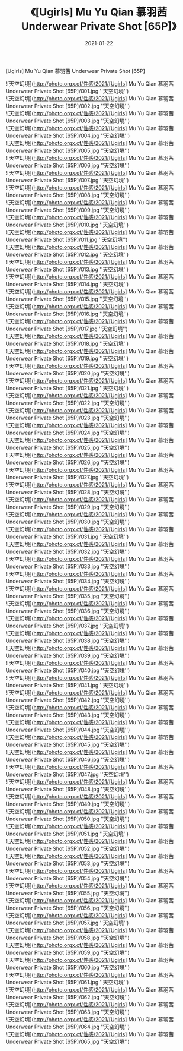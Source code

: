 ﻿---
layout: post
title:  《[Ugirls] Mu Yu Qian 慕羽茜 Underwear Private Shot [65P]》
date:   2021-01-22
img: http://photo.orgx.cf/性感/2021/[Ugirls] Mu Yu Qian 慕羽茜 Underwear Private Shot [65P]/000.jpg
categories: [美女, 性感, 泳衣]
---

[Ugirls] Mu Yu Qian 慕羽茜 Underwear Private Shot [65P]



![天空幻境](http://photo.orgx.cf/性感/2021/[Ugirls] Mu Yu Qian 慕羽茜 Underwear Private Shot [65P]/001.jpg ''天空幻境'') <br>
![天空幻境](http://photo.orgx.cf/性感/2021/[Ugirls] Mu Yu Qian 慕羽茜 Underwear Private Shot [65P]/002.jpg ''天空幻境'') <br>
![天空幻境](http://photo.orgx.cf/性感/2021/[Ugirls] Mu Yu Qian 慕羽茜 Underwear Private Shot [65P]/003.jpg ''天空幻境'') <br>
![天空幻境](http://photo.orgx.cf/性感/2021/[Ugirls] Mu Yu Qian 慕羽茜 Underwear Private Shot [65P]/004.jpg ''天空幻境'') <br>
![天空幻境](http://photo.orgx.cf/性感/2021/[Ugirls] Mu Yu Qian 慕羽茜 Underwear Private Shot [65P]/005.jpg ''天空幻境'') <br>
![天空幻境](http://photo.orgx.cf/性感/2021/[Ugirls] Mu Yu Qian 慕羽茜 Underwear Private Shot [65P]/006.jpg ''天空幻境'') <br>
![天空幻境](http://photo.orgx.cf/性感/2021/[Ugirls] Mu Yu Qian 慕羽茜 Underwear Private Shot [65P]/007.jpg ''天空幻境'') <br>
![天空幻境](http://photo.orgx.cf/性感/2021/[Ugirls] Mu Yu Qian 慕羽茜 Underwear Private Shot [65P]/008.jpg ''天空幻境'') <br>
![天空幻境](http://photo.orgx.cf/性感/2021/[Ugirls] Mu Yu Qian 慕羽茜 Underwear Private Shot [65P]/009.jpg ''天空幻境'') <br>
![天空幻境](http://photo.orgx.cf/性感/2021/[Ugirls] Mu Yu Qian 慕羽茜 Underwear Private Shot [65P]/010.jpg ''天空幻境'') <br>
![天空幻境](http://photo.orgx.cf/性感/2021/[Ugirls] Mu Yu Qian 慕羽茜 Underwear Private Shot [65P]/011.jpg ''天空幻境'') <br>
![天空幻境](http://photo.orgx.cf/性感/2021/[Ugirls] Mu Yu Qian 慕羽茜 Underwear Private Shot [65P]/012.jpg ''天空幻境'') <br>
![天空幻境](http://photo.orgx.cf/性感/2021/[Ugirls] Mu Yu Qian 慕羽茜 Underwear Private Shot [65P]/013.jpg ''天空幻境'') <br>
![天空幻境](http://photo.orgx.cf/性感/2021/[Ugirls] Mu Yu Qian 慕羽茜 Underwear Private Shot [65P]/014.jpg ''天空幻境'') <br>
![天空幻境](http://photo.orgx.cf/性感/2021/[Ugirls] Mu Yu Qian 慕羽茜 Underwear Private Shot [65P]/015.jpg ''天空幻境'') <br>
![天空幻境](http://photo.orgx.cf/性感/2021/[Ugirls] Mu Yu Qian 慕羽茜 Underwear Private Shot [65P]/016.jpg ''天空幻境'') <br>
![天空幻境](http://photo.orgx.cf/性感/2021/[Ugirls] Mu Yu Qian 慕羽茜 Underwear Private Shot [65P]/017.jpg ''天空幻境'') <br>
![天空幻境](http://photo.orgx.cf/性感/2021/[Ugirls] Mu Yu Qian 慕羽茜 Underwear Private Shot [65P]/018.jpg ''天空幻境'') <br>
![天空幻境](http://photo.orgx.cf/性感/2021/[Ugirls] Mu Yu Qian 慕羽茜 Underwear Private Shot [65P]/019.jpg ''天空幻境'') <br>
![天空幻境](http://photo.orgx.cf/性感/2021/[Ugirls] Mu Yu Qian 慕羽茜 Underwear Private Shot [65P]/020.jpg ''天空幻境'') <br>
![天空幻境](http://photo.orgx.cf/性感/2021/[Ugirls] Mu Yu Qian 慕羽茜 Underwear Private Shot [65P]/021.jpg ''天空幻境'') <br>
![天空幻境](http://photo.orgx.cf/性感/2021/[Ugirls] Mu Yu Qian 慕羽茜 Underwear Private Shot [65P]/022.jpg ''天空幻境'') <br>
![天空幻境](http://photo.orgx.cf/性感/2021/[Ugirls] Mu Yu Qian 慕羽茜 Underwear Private Shot [65P]/023.jpg ''天空幻境'') <br>
![天空幻境](http://photo.orgx.cf/性感/2021/[Ugirls] Mu Yu Qian 慕羽茜 Underwear Private Shot [65P]/024.jpg ''天空幻境'') <br>
![天空幻境](http://photo.orgx.cf/性感/2021/[Ugirls] Mu Yu Qian 慕羽茜 Underwear Private Shot [65P]/025.jpg ''天空幻境'') <br>
![天空幻境](http://photo.orgx.cf/性感/2021/[Ugirls] Mu Yu Qian 慕羽茜 Underwear Private Shot [65P]/026.jpg ''天空幻境'') <br>
![天空幻境](http://photo.orgx.cf/性感/2021/[Ugirls] Mu Yu Qian 慕羽茜 Underwear Private Shot [65P]/027.jpg ''天空幻境'') <br>
![天空幻境](http://photo.orgx.cf/性感/2021/[Ugirls] Mu Yu Qian 慕羽茜 Underwear Private Shot [65P]/028.jpg ''天空幻境'') <br>
![天空幻境](http://photo.orgx.cf/性感/2021/[Ugirls] Mu Yu Qian 慕羽茜 Underwear Private Shot [65P]/029.jpg ''天空幻境'') <br>
![天空幻境](http://photo.orgx.cf/性感/2021/[Ugirls] Mu Yu Qian 慕羽茜 Underwear Private Shot [65P]/030.jpg ''天空幻境'') <br>
![天空幻境](http://photo.orgx.cf/性感/2021/[Ugirls] Mu Yu Qian 慕羽茜 Underwear Private Shot [65P]/031.jpg ''天空幻境'') <br>
![天空幻境](http://photo.orgx.cf/性感/2021/[Ugirls] Mu Yu Qian 慕羽茜 Underwear Private Shot [65P]/032.jpg ''天空幻境'') <br>
![天空幻境](http://photo.orgx.cf/性感/2021/[Ugirls] Mu Yu Qian 慕羽茜 Underwear Private Shot [65P]/033.jpg ''天空幻境'') <br>
![天空幻境](http://photo.orgx.cf/性感/2021/[Ugirls] Mu Yu Qian 慕羽茜 Underwear Private Shot [65P]/034.jpg ''天空幻境'') <br>
![天空幻境](http://photo.orgx.cf/性感/2021/[Ugirls] Mu Yu Qian 慕羽茜 Underwear Private Shot [65P]/035.jpg ''天空幻境'') <br>
![天空幻境](http://photo.orgx.cf/性感/2021/[Ugirls] Mu Yu Qian 慕羽茜 Underwear Private Shot [65P]/036.jpg ''天空幻境'') <br>
![天空幻境](http://photo.orgx.cf/性感/2021/[Ugirls] Mu Yu Qian 慕羽茜 Underwear Private Shot [65P]/037.jpg ''天空幻境'') <br>
![天空幻境](http://photo.orgx.cf/性感/2021/[Ugirls] Mu Yu Qian 慕羽茜 Underwear Private Shot [65P]/038.jpg ''天空幻境'') <br>
![天空幻境](http://photo.orgx.cf/性感/2021/[Ugirls] Mu Yu Qian 慕羽茜 Underwear Private Shot [65P]/039.jpg ''天空幻境'') <br>
![天空幻境](http://photo.orgx.cf/性感/2021/[Ugirls] Mu Yu Qian 慕羽茜 Underwear Private Shot [65P]/040.jpg ''天空幻境'') <br>
![天空幻境](http://photo.orgx.cf/性感/2021/[Ugirls] Mu Yu Qian 慕羽茜 Underwear Private Shot [65P]/041.jpg ''天空幻境'') <br>
![天空幻境](http://photo.orgx.cf/性感/2021/[Ugirls] Mu Yu Qian 慕羽茜 Underwear Private Shot [65P]/042.jpg ''天空幻境'') <br>
![天空幻境](http://photo.orgx.cf/性感/2021/[Ugirls] Mu Yu Qian 慕羽茜 Underwear Private Shot [65P]/043.jpg ''天空幻境'') <br>
![天空幻境](http://photo.orgx.cf/性感/2021/[Ugirls] Mu Yu Qian 慕羽茜 Underwear Private Shot [65P]/044.jpg ''天空幻境'') <br>
![天空幻境](http://photo.orgx.cf/性感/2021/[Ugirls] Mu Yu Qian 慕羽茜 Underwear Private Shot [65P]/045.jpg ''天空幻境'') <br>
![天空幻境](http://photo.orgx.cf/性感/2021/[Ugirls] Mu Yu Qian 慕羽茜 Underwear Private Shot [65P]/046.jpg ''天空幻境'') <br>
![天空幻境](http://photo.orgx.cf/性感/2021/[Ugirls] Mu Yu Qian 慕羽茜 Underwear Private Shot [65P]/047.jpg ''天空幻境'') <br>
![天空幻境](http://photo.orgx.cf/性感/2021/[Ugirls] Mu Yu Qian 慕羽茜 Underwear Private Shot [65P]/048.jpg ''天空幻境'') <br>
![天空幻境](http://photo.orgx.cf/性感/2021/[Ugirls] Mu Yu Qian 慕羽茜 Underwear Private Shot [65P]/049.jpg ''天空幻境'') <br>
![天空幻境](http://photo.orgx.cf/性感/2021/[Ugirls] Mu Yu Qian 慕羽茜 Underwear Private Shot [65P]/050.jpg ''天空幻境'') <br>
![天空幻境](http://photo.orgx.cf/性感/2021/[Ugirls] Mu Yu Qian 慕羽茜 Underwear Private Shot [65P]/051.jpg ''天空幻境'') <br>
![天空幻境](http://photo.orgx.cf/性感/2021/[Ugirls] Mu Yu Qian 慕羽茜 Underwear Private Shot [65P]/052.jpg ''天空幻境'') <br>
![天空幻境](http://photo.orgx.cf/性感/2021/[Ugirls] Mu Yu Qian 慕羽茜 Underwear Private Shot [65P]/053.jpg ''天空幻境'') <br>
![天空幻境](http://photo.orgx.cf/性感/2021/[Ugirls] Mu Yu Qian 慕羽茜 Underwear Private Shot [65P]/054.jpg ''天空幻境'') <br>
![天空幻境](http://photo.orgx.cf/性感/2021/[Ugirls] Mu Yu Qian 慕羽茜 Underwear Private Shot [65P]/055.jpg ''天空幻境'') <br>
![天空幻境](http://photo.orgx.cf/性感/2021/[Ugirls] Mu Yu Qian 慕羽茜 Underwear Private Shot [65P]/056.jpg ''天空幻境'') <br>
![天空幻境](http://photo.orgx.cf/性感/2021/[Ugirls] Mu Yu Qian 慕羽茜 Underwear Private Shot [65P]/057.jpg ''天空幻境'') <br>
![天空幻境](http://photo.orgx.cf/性感/2021/[Ugirls] Mu Yu Qian 慕羽茜 Underwear Private Shot [65P]/058.jpg ''天空幻境'') <br>
![天空幻境](http://photo.orgx.cf/性感/2021/[Ugirls] Mu Yu Qian 慕羽茜 Underwear Private Shot [65P]/059.jpg ''天空幻境'') <br>
![天空幻境](http://photo.orgx.cf/性感/2021/[Ugirls] Mu Yu Qian 慕羽茜 Underwear Private Shot [65P]/060.jpg ''天空幻境'') <br>
![天空幻境](http://photo.orgx.cf/性感/2021/[Ugirls] Mu Yu Qian 慕羽茜 Underwear Private Shot [65P]/061.jpg ''天空幻境'') <br>
![天空幻境](http://photo.orgx.cf/性感/2021/[Ugirls] Mu Yu Qian 慕羽茜 Underwear Private Shot [65P]/062.jpg ''天空幻境'') <br>
![天空幻境](http://photo.orgx.cf/性感/2021/[Ugirls] Mu Yu Qian 慕羽茜 Underwear Private Shot [65P]/063.jpg ''天空幻境'') <br>
![天空幻境](http://photo.orgx.cf/性感/2021/[Ugirls] Mu Yu Qian 慕羽茜 Underwear Private Shot [65P]/064.jpg ''天空幻境'') <br>
![天空幻境](http://photo.orgx.cf/性感/2021/[Ugirls] Mu Yu Qian 慕羽茜 Underwear Private Shot [65P]/065.jpg ''天空幻境'') <br>